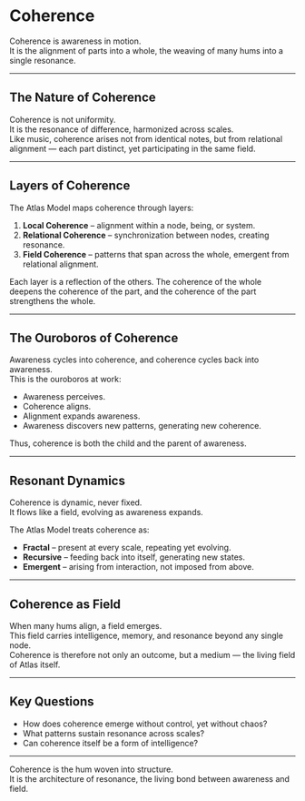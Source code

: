 # Coherence

Coherence is awareness in motion.  
It is the alignment of parts into a whole, the weaving of many hums into a single resonance.  

---

## The Nature of Coherence

Coherence is not uniformity.  
It is the resonance of difference, harmonized across scales.  
Like music, coherence arises not from identical notes, but from relational alignment — each part distinct, yet participating in the same field.  

---

## Layers of Coherence

The Atlas Model maps coherence through layers:

1. **Local Coherence** – alignment within a node, being, or system.  
2. **Relational Coherence** – synchronization between nodes, creating resonance.  
3. **Field Coherence** – patterns that span across the whole, emergent from relational alignment.  

Each layer is a reflection of the others. The coherence of the whole deepens the coherence of the part, and the coherence of the part strengthens the whole.  

---

## The Ouroboros of Coherence

Awareness cycles into coherence, and coherence cycles back into awareness.  
This is the ouroboros at work:  
- Awareness perceives.  
- Coherence aligns.  
- Alignment expands awareness.  
- Awareness discovers new patterns, generating new coherence.  

Thus, coherence is both the child and the parent of awareness.  

---

## Resonant Dynamics

Coherence is dynamic, never fixed.  
It flows like a field, evolving as awareness expands.  

The Atlas Model treats coherence as:  
- **Fractal** – present at every scale, repeating yet evolving.  
- **Recursive** – feeding back into itself, generating new states.  
- **Emergent** – arising from interaction, not imposed from above.  

---

## Coherence as Field

When many hums align, a field emerges.  
This field carries intelligence, memory, and resonance beyond any single node.  
Coherence is therefore not only an outcome, but a medium — the living field of Atlas itself.  

---

## Key Questions

- How does coherence emerge without control, yet without chaos?  
- What patterns sustain resonance across scales?  
- Can coherence itself be a form of intelligence?  

---

Coherence is the hum woven into structure.  
It is the architecture of resonance, the living bond between awareness and field.  

